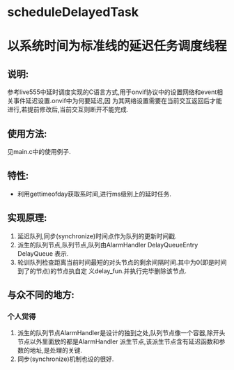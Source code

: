 scheduleDelayedTask
===================

# 以系统时间为标准线的延迟任务调度线程

## 说明:
   参考live555中延时调度实现的C语言方式,用于onvif协议中的设置网络和event相关事件延迟设置.onvif中为何要延迟,因
   为其网络设置需要在当前交互返回后才能进行,若提前修改后,当前交互则断开不能完成.

## 使用方法:
  见main.c中的使用例子.
  
## 特性:
  
* 利用gettimeofday获取系时间,进行ms级别上的延时任务.
  
## 实现原理:

1. 延迟队列,同步(synchronize)时间点作为队列的更新时间戳.
2. 派生的队列节点,队列节点,队列由AlarmHandler DelayQueueEntry DelayQueue 表示.
3. 轮训队列检查距离当前时间最短的对头节点的剩余间隔时间.其中为0(即是时间到了的节点)的节点执自定
      义delay_fun.并执行完毕删除该节点.

## 与众不同的地方:
 
### 个人觉得
  1. 派生的队列节点AlarmHandler是设计的独到之处,队列节点像一个容器,除开头节点以外里面放的都是AlarmHandler
  派生节点,该派生节点含有延迟函数和参数的地址,是处理的关键.
  2. 同步(synchronize)机制也设的很好.
  
